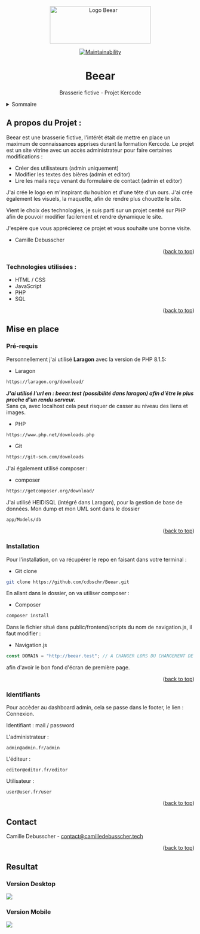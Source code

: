 <div align="center">
  <a href="https://github.com/cdbschr/Beear">
    <img src="public/frontend/img/Logo-Beear.png" alt="Logo Beear" width="270" height="100">
  </a>

[![Maintainability](https://api.codeclimate.com/v1/badges/dab975edd1c92f8ff310/maintainability)](https://codeclimate.com/github/cdbschr/Beear/maintainability)
  
  <h1 align="center">Beear</h1>

  <p align="center">Brasserie fictive - Projet Kercode</p>
</div>

<details>
  <summary>Sommaire</summary>
  <ol>
    <li>
      <a href="#a-propos-du-projet-">A propos du Projet</a>
      <ul>
        <li><a href="#technologies-utilisées-">Technologies utilisées</a></li>
      </ul>
    </li>
    <li>
      <a href="#mise-en-place">Mise en place</a>
      <ul>
        <li><a href="#pré-requis">Pré-requis</a></li>
        <li><a href="#installation">Installation</a></li>
        <li><a href="#identifiants">Identifiants</a></li>
      </ul>
    </li>
    <li><a href="#contact">Contact</a></li>
    <li><a href="resultat">Resultat</a></li>
      <ul>
        <li><a href="version-desktop">Version Desktop</a></li>
        <li><a href="version-mobile">Version Mobile</a></li>
      </ul>
  </ol>
</details>

## A propos du Projet :

Beear est une brasserie fictive, l'intérêt était de mettre en place un maximum de connaissances apprises durant la formation Kercode. 
Le projet est un site vitrine avec un accès administrateur pour faire certaines modifications : 
  <ul>
    <li>Créer des utilisateurs (admin uniquement)</li>
    <li>Modifier les textes des bières (admin et editor)</li>
    <li>Lire les mails reçu venant du formulaire de contact (admin et editor)</li>
  </ul>

J'ai crée le logo en m'inspirant du houblon et d'une tête d'un ours. 
J'ai crée également les visuels, la maquette, afin de rendre plus chouette le site. 

Vient le choix des technologies, je suis parti sur un projet centré sur PHP afin de pouvoir modifier facilement et rendre dynamique le site.

J'espère que vous apprécierez ce projet et vous souhaite une bonne visite.

* Camille Debusscher

<p align="right">(<a href="#top">back to top</a>)</p>

### Technologies utilisées :

- HTML / CSS
- JavaScript
- PHP
- SQL

<p align="right">(<a href="#top">back to top</a>)</p>

## Mise en place
### Pré-requis
Personnellement j'ai utilisé **Laragon** avec la version de PHP 8.1.5: 

* Laragon
```sh
https://laragon.org/download/
```
***J'ai utilisé l'url en : beear.test (possibilité dans laragon) afin d'être le plus proche d'un rendu serveur.***
<br>
Sans ça, avec localhost cela peut risquer de casser au niveau des liens et images.

* PHP
```sh 
https://www.php.net/downloads.php
```

* Git
```sh
https://git-scm.com/downloads
```

J'ai également utilisé composer :

* composer
```sh
https://getcomposer.org/download/
```

J'ai utilisé HEIDISQL (intégré dans Laragon), pour la gestion de base de données.
Mon dump et mon UML sont dans le dossier 
```
app/Models/db
```

<p align="right">(<a href="#top">back to top</a>)</p>

### Installation
Pour l'installation, on va récupérer le repo en faisant dans votre terminal : 

* Git clone
```sh
git clone https://github.com/cdbschr/Beear.git
```

En allant dans le dossier, on va utiliser composer :

* Composer
```sh
composer install
```

Dans le fichier situé dans public/frontend/scripts du nom de navigation.js, il faut modifier :

* Navigation.js
```js
const DOMAIN = "http://beear.test"; // A CHANGER LORS DU CHANGEMENT DE DOMAINE
```

afin d'avoir le bon fond d'écran de première page.


<p align="right">(<a href="#top">back to top</a>)</p>

### Identifiants

Pour accèder au dashboard admin, cela se passe dans le footer, le lien : Connexion.

Identifiant : mail / password

L'administrateur : 
```
admin@admin.fr/admin
```

L'éditeur :
```
editor@editor.fr/editor
```

Utilisateur :
```
user@user.fr/user
```

<p align="right">(<a href="#top">back to top</a>)</p>

## Contact

Camille Debusscher - contact@camilledebusscher.tech
<p align="right">(<a href="#top">back to top</a>)</p>

## Resultat
### Version Desktop
<img src="version-desktop.png">

### Version Mobile
<img src="version-mobile.png">